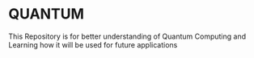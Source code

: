 # QUANTUM
This Repository is for better understanding of Quantum Computing and Learning how it will be used for future applications
